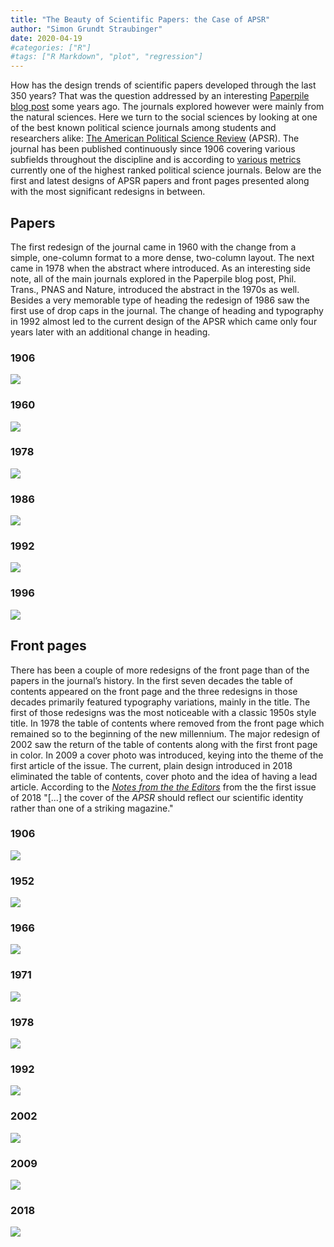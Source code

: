 ```yaml
---
title: "The Beauty of Scientific Papers: the Case of APSR"
author: "Simon Grundt Straubinger"
date: 2020-04-19
#categories: ["R"]
#tags: ["R Markdown", "plot", "regression"]
---
```




How has the design trends of scientific papers developed through the last 350 years? That was the question addressed by an interesting [Paperpile blog post](https://paperpile.com/blog/the-beauty-of-scientific-papers-design-trends-of-the-past-350-years/) some years ago. The journals explored however were mainly from the natural sciences. Here we turn to the social sciences by looking at one of the best known political science journals among students and researchers alike: [The American Political Science Review](https://www.cambridge.org/core/journals/american-political-science-review) (APSR). The journal has been published continuously since 1906 covering various subfields throughout the discipline and is according to [various](https://scholar.google.dk/citations?view_op=top_venues&hl=da&vq=soc_politicalscience) [metrics](https://www.scimagojr.com/journalrank.php?category=3312&area=3300&type=j) currently one of the highest ranked political science journals. Below are the first and latest designs of APSR papers and front pages presented along with the most significant redesigns in between.

## Papers
The first redesign of the journal came in 1960 with the change from a simple, one-column format to a more dense, two-column layout. The next came in 1978 when the abstract where introduced. As an interesting side note, all of the main journals explored in the Paperpile blog post, Phil. Trans., PNAS and Nature, introduced the abstract in the 1970s as well. Besides a very memorable type of heading the redesign of 1986 saw the first use of drop caps in the journal. The change of heading and typography in 1992 almost led to the current design of the APSR which came only four years later with an additional change in heading.

### 1906
![](/post/2020-04-19_apsrdesign/1906.png)

### 1960
![](/post/2020-04-19_apsrdesign/1960.png)

### 1978
![](/post/2020-04-19_apsrdesign/1978.png)

### 1986
![](/post/2020-04-19_apsrdesign/1986.png)

### 1992
![](/post/2020-04-19_apsrdesign/1992.png)

### 1996
![](/post/2020-04-19_apsrdesign/1996.png)

## Front pages
There has been a couple of more redesigns of the front page than of the papers in the journal’s history. In the first seven decades the table of contents appeared on the front page and the three redesigns in those decades primarily featured typography variations, mainly in the title. The first of those redesigns was the most noticeable with a classic 1950s style title. In 1978 the table of contents where removed from the front page which remained so to the beginning of the new millennium. The major redesign of 2002 saw the return of the table of contents along with the first front page in color. In 2009 a cover photo was introduced, keying into the theme of the first article of the issue. The current, plain design introduced in 2018 eliminated the table of contents, cover photo and the idea of having a lead article. According to the [*Notes from the the Editors*](https://www.cambridge.org/core/journals/american-political-science-review/article/notes-from-the-editors/94F9A16308ED5BDE2F35E27760C1FF2C) from the the first issue of 2018 "[...] the cover of the *APSR* should reflect our scientific identity rather than one of a striking magazine."

### 1906
![](/post/2020-04-19_apsrdesign/front-1906.png)

### 1952
![](/post/2020-04-19_apsrdesign/front-1952.png)

### 1966
![](/post/2020-04-19_apsrdesign/front-1966.png)

### 1971
![](/post/2020-04-19_apsrdesign/front-1971.png)

### 1978
![](/post/2020-04-19_apsrdesign/front-1978.png)

### 1992
![](/post/2020-04-19_apsrdesign/front-1992.png)

### 2002
![](/post/2020-04-19_apsrdesign/front-2002.png)

### 2009
![](/post/2020-04-19_apsrdesign/front-2009.png)

### 2018
![](/post/2020-04-19_apsrdesign/front-2018.png)
